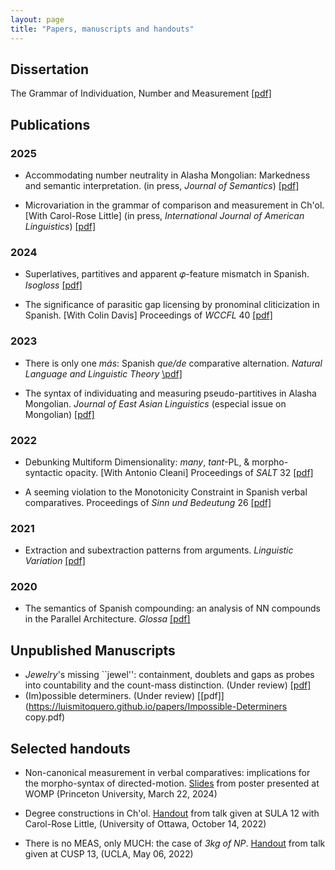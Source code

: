 ```yaml
---
layout: page
title: "Papers, manuscripts and handouts"
---
```


## Dissertation
The Grammar of Individuation, Number and Measurement [\[pdf\]](https://luismitoquero.github.io/papers/ToqueroPerez_LuisMiguel_PhD-dissertation2024.pdf)

## Publications
### 2025

- Accommodating number neutrality in Alasha Mongolian: Markedness and semantic interpretation.
(in press, *Journal of Semantics*) [\[pdf\]](https://luismitoquero.github.io/papers/ToqueroPerez-JoS-number-neutrality.pdf)

- Microvariation in the grammar of comparison and measurement in Ch'ol. \[With Carol-Rose Little\]
(in press, *International Journal of American Linguistics*) [\[pdf\]](https://luismitoquero.github.io/papers/littleEtAl_24_Microvariat.pdf)

### 2024

- Superlatives, partitives and apparent 𝜑-feature mismatch in Spanish.
*Isogloss* [\[pdf\]](https://luismitoquero.github.io/papers/ToqueroPerez_LuisMiguel_2024_isogloss.pdf)

- The significance of parasitic gap licensing by pronominal cliticization in Spanish. \[With Colin Davis\]
Proceedings of *WCCFL* 40 [\[pdf\]](https://luismitoquero.github.io/papers/Davis-ToqueroPerez_WCCFL_2022_proceedings.pdf)

### 2023

- There is only one *más*: Spanish *que/de* comparative alternation.
*Natural Language and Linguistic Theory* [\pdf\]](https://luismitoquero.github.io/papers/ToqueroPerez_LuisMiguel_2023_NLLT.pdf)

- The syntax of individuating and measuring pseudo-partitives in Alasha Mongolian.
*Journal of East Asian Linguistics* (especial issue on Mongolian) [\[pdf\]](https://luismitoquero.github.io/papers/ToqueroPerez_LuisMiguel_2023_JEAL.pdf)

### 2022

- Debunking Multiform Dimensionality: *many*, *tant*-PL, & morpho-syntactic opacity. \[With Antonio Cleani\]
Proceedings of *SALT* 32 [\[pdf\]](https://luismitoquero.github.io/papers/Cleani-&-Toquero-Perez_DebunkingMD_SALT32.pdf)

- A seeming violation to the Monotonicity Constraint in Spanish verbal comparatives.
Proceedings of *Sinn und Bedeutung* 26 [\[pdf\]](https://luismitoquero.github.io/papers/ToqueroPerezSuB26.pdf)

### 2021

- Extraction and subextraction patterns from arguments.
*Linguistic Variation* [\[pdf\]](https://luismitoquero.github.io/papers/ToqueroPérez_Luismiguel_2021_LinguisticVariation.pdf)


### 2020

- The semantics of Spanish compounding: an analysis of NN compounds in the Parallel Architecture.
*Glossa* [\[pdf\]](https://luismitoquero.github.io/papers/Toquero-Pérez_2020.pdf)

## Unpublished Manuscripts
- *Jewelry*'s missing ``jewel'': containment, doublets and gaps as probes into countability and the count-mass distinction. (Under review) [\[pdf\]](https://luismitoquero.github.io/papers/Draft-Dec-19-2024-copy.pdf)
- (Im)possible determiners. (Under review) [\[pdf\]](https://luismitoquero.github.io/papers/Impossible-Determiners copy.pdf)

## Selected handouts

- Non-canonical measurement in verbal comparatives: implications for the morpho-syntax of directed-motion.
[Slides](https://luismitoquero.github.io/slides/WOMP_slides.pdf) from poster presented at WOMP (Princeton University, March 22, 2024)

- Degree constructions in Ch'ol.
[Handout](https://luismitoquero.github.io/slides/sula-handout-chol-degrees.pdf) from talk given at SULA 12 with Carol-Rose Little, (University of Ottawa, October 14, 2022)

- There is no MEAS, only MUCH: the case of  *3kg of NP*.
[Handout](https://luismitoquero.github.io/slides/Toquero_Perez_CUSP_May6_2022-2.pdf) from talk given at CUSP 13, (UCLA, May 06, 2022)
